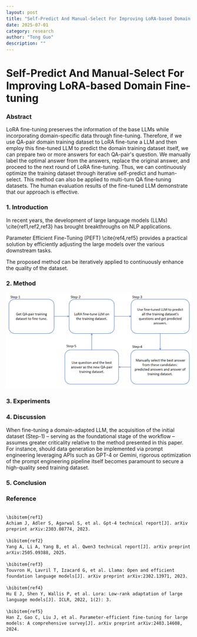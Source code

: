```yaml
---
layout: post
title: "Self-Predict And Manual-Select For Improving LoRA-based Domain Fine-tuning"
date: 2025-07-01
category: research
author: "Tong Guo"
description: ""
---
```

# Self-Predict And Manual-Select For Improving LoRA-based Domain Fine-tuning
### Abstract

LoRA fine-tuning preserves the information of the base LLMs
while incorporating domain-specific data through fine-tuning. 
Therefore, if we use QA-pair domain training dataset to LoRA fine-tune a LLM
and then employ this fine-tuned LLM to predict the domain training dataset itself, 
we can prepare two or more answers for each QA-pair's question. 
We manually label the optimal answer from the answers, replace the original answer, 
and proceed to the next round of LoRA fine-tuning.
Thus, we can continuously optimize the training dataset through iterative self-predict and human-select.
This method can also be applied to multi-turn QA fine-tuning datasets.
The human evaluation results of the fine-tuned LLM demonstrate that our approach is effective.


### 1. Introduction

In recent years, the development of large language models (LLMs) \cite{ref1,ref2,ref3} has brought breakthroughs on NLP applications. 

Parameter Efficient Fine-Tuning (PEFT) \cite{ref4,ref5} provides a practical solution by efficiently adjusting the large models over the various downstream tasks.

The proposed method can be iteratively applied to continuously enhance the quality of the dataset.

### 2. Method

![fig1](/assets/png/self-select/fig1.png)

### 3. Experiments

### 4. Discussion

When fine-tuning a domain-adapted LLM, the acquisition of the initial dataset (Step-1) – serving as the foundational stage of the workflow – assumes greater criticality relative to the method presented in this paper.‌ For instance, ‌should‌ data generation be implemented via prompt engineering leveraging APIs such as GPT-4 or Gemini, ‌rigorous optimization of the prompt engineering pipeline itself becomes paramount‌ to secure a high-quality seed training dataset.




### 5. Conclusion

### Reference
```

\bibitem{ref1}
Achiam J, Adler S, Agarwal S, et al. Gpt-4 technical report[J]. arXiv preprint arXiv:2303.08774, 2023.

\bibitem{ref2}
Yang A, Li A, Yang B, et al. Qwen3 technical report[J]. arXiv preprint arXiv:2505.09388, 2025.

\bibitem{ref3}
Touvron H, Lavril T, Izacard G, et al. Llama: Open and efficient foundation language models[J]. arXiv preprint arXiv:2302.13971, 2023.

\bibitem{ref4}
Hu E J, Shen Y, Wallis P, et al. Lora: Low-rank adaptation of large language models[J]. ICLR, 2022, 1(2): 3.

\bibitem{ref5}
Han Z, Gao C, Liu J, et al. Parameter-efficient fine-tuning for large models: A comprehensive survey[J]. arXiv preprint arXiv:2403.14608, 2024.
```
